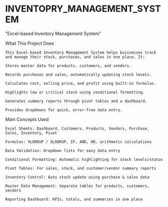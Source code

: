 # INVENTOPRY_MANAGEMENT_SYSTEM
"Excel-based Inventory Management System"


What This Project Does

    This Excel-based Inventory Management System helps businesses track and manage their stock, purchases, and sales in one place. It:
    
    Stores master data for products, customers, and vendors.
    
    Records purchases and sales, automatically updating stock levels.
    
    Calculates cost, selling price, and profit using built-in formulas.
    
    Highlights low or critical stock using conditional formatting.
    
    Generates summary reports through pivot tables and a dashboard.
    
    Provides dropdowns for quick, error-free data entry.

Main Concepts Used

    Excel Sheets: Dashboard, Customers, Products, Vendors, Purchase, Sales, Inventory, Pivot
    
    Formulas: VLOOKUP / XLOOKUP, IF, AND, OR, arithmetic calculations
    
    Data Validation: Dropdown lists for easy data entry
    
    Conditional Formatting: Automatic highlighting for stock levels/status
    
    Pivot Tables: For sales, stock, and customer/vendor summary reports
    
    Inventory Control: Auto stock update using purchase & sales data
    
    Master Data Management: Separate tables for products, customers, vendors
    
    Reporting Dashboard: KPIs, totals, and summaries in one place

